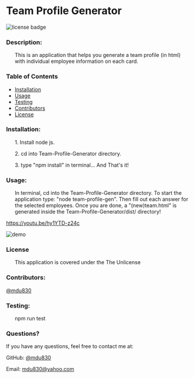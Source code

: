 
# Team Profile Generator

![license badge](https://img.shields.io/github/license/mdu830/Team-Profile-Generator?color=green)

### Description: 

<ul>
    This is an application that helps you generate a team profile (in html) with individual employee information on each card.
</ul>

### Table of Contents
* [Installation](#installation)
* [Usage](#usage)
* [Testing](#testing)
* [Contributors](#contributors)
* [License](#License)
    
### Installation:

<ul>
    1. Install node js.
</ul>
<ul>
    2. cd into Team-Profile-Generator directory.
</ul>
<ul>
    3. type "npm install" in terminal... And That's it!
</ul>

### Usage:

<ul>
        In terminal, cd into the Team-Profile-Generator directory. To start the application type: "node team-profile-gen". Then fill out each answer for the selected employees. Once you are done, a "(new)team.html" is generated inside the Team-Profile-Generator/dist/ directory!
</ul>

https://youtu.be/hy1YTD-z24c

![demo](/images/example.gif)


### License
<ul>
    This application is covered under the The Unlicense
</ul>

### Contributors:

[@mdu830](https://api.github.com/users/mdu830)

### Testing:
<ul>
    npm run test
</ul>

### Questions?

If you have any questions, feel free to contact me at:

GitHub: [@mdu830](https://api.github.com/users/mdu830)

Email: mdu830@yahoo.com
